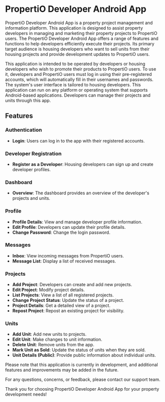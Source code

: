 # PropertiO Developer Android App

PropertiO Developer Android App is a property project management and information platform. This application is designed to assist property developers in managing and marketing their property projects to PropertiO users. The PropertiO Developer Android App offers a range of features and functions to help developers efficiently execute their projects. Its primary target audience is housing developers who want to sell units from their housing projects and provide development updates to PropertiO users.

This application is intended to be operated by developers or housing developers who wish to promote their products to PropertiO users. To use it, developers and PropertiO users must log in using their pre-registered accounts, which will automatically fill in their usernames and passwords. The system's user interface is tailored to housing developers. This application can run on any platform or operating system that supports Android-based applications. Developers can manage their projects and units through this app.

## Features

### Authentication
- **Login**: Users can log in to the app with their registered accounts.

### Developer Registration
- **Register as a Developer**: Housing developers can sign up and create developer profiles.

### Dashboard
- **Overview**: The dashboard provides an overview of the developer's projects and units.

### Profile
- **Profile Details**: View and manage developer profile information.
- **Edit Profile**: Developers can update their profile details.
- **Change Password**: Change the login password.

### Messages
- **Inbox**: View incoming messages from PropertiO users.
- **Message List**: Display a list of received messages.

### Projects
- **Add Project**: Developers can create and add new projects.
- **Edit Project**: Modify project details.
- **List Projects**: View a list of all registered projects.
- **Change Project Status**: Update the status of a project.
- **Project Details**: Get a detailed view of a project.
- **Repost Project**: Repost an existing project for visibility.

### Units
- **Add Unit**: Add new units to projects.
- **Edit Unit**: Make changes to unit information.
- **Delete Unit**: Remove units from the app.
- **Mark Unit as Sold**: Update the status of units when they are sold.
- **Unit Details (Public)**: Provide public information about individual units.

Please note that this application is currently in development, and additional features and improvements may be added in the future.

For any questions, concerns, or feedback, please contact our support team.

Thank you for choosing PropertiO Developer Android App for your property development needs!
